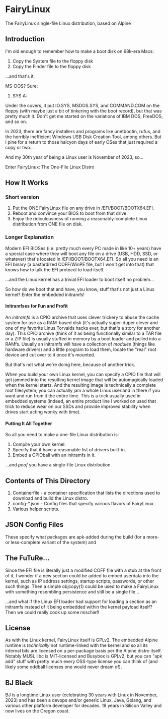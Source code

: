# FairyLinux #

The FairyLinux single-file Linux distribution, based on Alpine

## Introduction ##

I'm old enough to remember how to make a boot disk on 68k-era Macs:

1. Copy the System file to the floppy disk
2. Copy the Finder file to the floppy disk

...and that's it.

MS-DOS?  Sure:

1. SYS A:

Under the covers, it put IO.SYS, MSDOS.SYS, and COMMAND.COM on the
floppy (with maybe just a bit of tinkering with the boot record), but
that was pretty much it.  Don't get me started on the variations of IBM
DOS, FreeDOS, and so on.

In 2023, there are fancy installers and programs like unetbootin, rufus,
and the horribly inefficient Windows USB Disk Creation Tool, among others.
But I pine for a return to those halcyon days of early OSes that just required
a copy or two...

And my 30th year of being a Linux user is November of 2023, so...

Enter FairyLinux:  The One-File Linux Distro

## How It Works ##

### Short version ###

1. Put the ONE FairyLinux file on any drive in /EFI/BOOT/BOOTX64.EFI.
2. Reboot and convince your BIOS to boot from that drive.
3. Enjoy the ridiculousness of running a reasonably-complete Linux
   distribution from ONE file on disk.

### Longer Explanation ###

Modern EFI BIOSes (i.e. pretty much every PC made in like 10+ years) have a
special case where they will boot any file on a drive (USB, HDD, SSD, or
whatever) that's located in /EFI/BOOT/BOOTX64.EFI.  So all you need is an EFI
binary (a bastardized COFF/WinPE file, but I won't get into that) that knows
how to talk the EFI protocol to load itself.

...and the Linux kernel has a trivial EFI loader to boot itself no problem...

So how do we boot that and have, you know, stuff that's not just a Linux
kernel?  Enter the embedded initramfs!

#### Initramfses for Fun and Profit ####

An *initramfs* is a CPIO archive that uses clever trickery to abuse the cache
system for use as a RAM-based disk (it's actually super-duper clever and one
of my favorite Linus Torvalds hacks ever, but that's a story for another day).
This CPIO archive (think of it as being functionally similar to a TAR file or
a ZIP file) is usually stuffed in memory by a boot loader and pulled into a
RAMfs.  Usually an initramfs will have a collection of *modules* (things like
hardware drivers) and a little program to load them, locate the "real" root
device and cut over to it once it's mounted.

But that's not what we're doing here, because of another trick.

When you build your own Linux kernel, you can specify a CPIO file that will
get jammed into the resulting kernel image that will be automagically loaded
when the kernel starts.  And the resulting image is technically a complete
root filesystem; you can actually jam a whole Linux userland in there if you
want and run from it the entire time.  This is a trick usually used in
embedded systems (indeed, an entire product line I worked on used that trick
to reduce wear on our SSDs and provide improved stability when drives start
acting wonky with time).

#### Putting It All Together ####

So all you need to make a one-file Linux distribution is:

1. Compile your own kernel.
2. Specify that it have a reasonable list of drivers built-in.
3. Embed a CPIOball with an initramfs in it.

...and *poof* you have a single-file Linux distribution.

## Contents of This Directory ##

1. Containerfile - a container specification that lists the directions used
   to download and build the Linux distro.
2. config-\*.json - Config files that specify various flavors of FairyLinux
3. Various helper scripts.

## JSON Config Files ##

These specify what packages are apk-added during the build (for a more- or
less-complete variant of the system) and 

## The FuTuRe... ##

Since the EFI file is literally just a modified COFF file with a stub at the
front of it, I wonder if a new section could be added to embed userdata into
the kernel, such as IP address settings, startup scripts, passwords, or other
such things.  Then a simple objcopy(1) could be used to make a FairyLinux with
something resembling persistence and still be a single file...

...and what if the Linux EFI loader had support for loading a section as an
initramfs instead of it being embedded within the kernel payload itself?  Then
we could really cook up some mischief!

## License ##

As with the Linux kernel, FairyLinux itself is GPLv2.  The embedded Alpine
runtime is *technically* not runtime-linked with the kernel and so all its
internal bits are licensed on a per-package basis per the Alpine distro
itself.  Notably MUSL libc is MIT-licensed and Busybox is GPLv2, but you can
"apk add" stuff with pretty much every OSS-type license you can think of (and
likely some oddball licenses one would never dream of).

## BJ Black ##

BJ is a longtime Linux user (celebrating 30 years with Linux in November,
2023) and has been a devops and/or generic Linux, Java, Golang, and various
other platform developer for decades.  19 years in Silicon Valley and now
lives on the Oregon coast.
